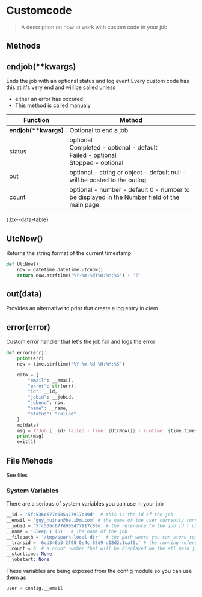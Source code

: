 <!-- markdownlint-disable MD033 -->
# Customcode

> A description on how to work with custom code in your job

## Methods

## endjob(**kwargs)

Ends the job with an optional status and log event
Every custom code has this at it's very end and will be called unless

+ either an error has occured
+ This method is called manualy

| Function             | Method                                                                                      |
| -------------------- | ------------------------------------------------------------------------------------------- |
| __endjob(**kwargs)__ | Optional to end a job                                                                       |
| status               | optional<br/>Completed - optional - default<br/>Failed - optional<br/>Stopped - optional    |
| out                  | optional - string or object - default null - will be posted to the outlog                   |
| count                | optional - number - default 0 - number to be displayed in the Number field of the main page |

{.bx--data-table}

## UtcNow()

Returns the string format of the current timestamp

```python
def UtcNow():
    now = datetime.datetime.utcnow()
    return now.strftime('%Y-%m-%dT%H:%M:%S') + 'Z'
```

## out(data)

Provides an alternative to print that create a log entry in diem

## error(error)

Custom error handler that let's the job fail and logs the error

```python
def error(err):
    print(err)
    now = time.strftime("%Y-%m-%d %H:%M:%S")

    data = {
        "email": __email,
        "error": str(err),
        "id": __id,
        "jobid": __jobid,
        "jobend": now,
        "name": __name,
        "status": "Failed"
    }
    mq(data)
    msg = f"Job {__id} failed - time: {UtcNow()} - runtime: {time.time() - start_time}"
    print(msg)
    exit(1)
```

## File Mehods

See files

### System Variables

There are a serious of system variables you can use in your job

```py
__id = '5fc536c677d005477917c89d'  # this is the id of the job
__email = 'guy_huinen@be.ibm.com' # the name of the user currently running the job
__jobid = '5fc536c677d005477917c89d' # the reference to the job id ( current job or pipeline reference)
__name = 'Sleep 1 (5)'  # The name of the job
__filepath = '/tmp/spark-local-dir'  # the path where you can store temp data
__transid = '6cd346a3-2f98-0e4c-85d9-d18d2c1caf0c' # the running reference of the job
__count = 0  # a count number that will be displayed on the etl main job page
__starttime: None
__jobstart: None
```

These variables are being exposed from the config module so you can use them as

```py
user = config.__email
```
